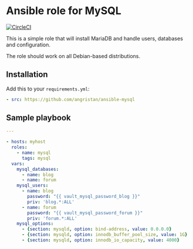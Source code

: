 # Ansible role for MySQL

[![CircleCI](https://circleci.com/gh/angristan/ansible-mysql.svg?style=svg)](https://circleci.com/gh/angristan/ansible-mysql)

This is a simple role that will install MariaDB and handle users, databases and configuration.

The role should work on all Debian-based distributions.

## Installation

Add this to your `requirements.yml`:

```yml
- src: https://github.com/angristan/ansible-mysql
```

## Sample playbook

```yaml
---

- hosts: myhost
  roles:
    - name: mysql
      tags: mysql
  vars:
    mysql_databases:
      - name: blog
      - name: forum
    mysql_users:
      - name: blog
        password: "{{ vault_mysql_password_blog }}"
        priv: 'blog.*:ALL'
      - name: forum
        password: "{{ vault_mysql_password_forum }}"
        priv: 'forum.*:ALL'
    mysql_options:
      - {section: mysqld, option: bind-address, value: 0.0.0.0}
      - {section: mysqld, option: innodb_buffer_pool_size, value: 1G}
      - {section: mysqld, option: innodb_io_capacity, value: 4000}
```
